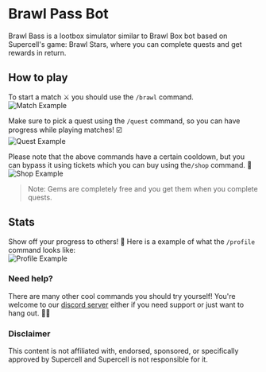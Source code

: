 # Brawl Pass Bot
Brawl Bass is a lootbox simulator similar to Brawl Box bot based on Supercell's game: Brawl Stars, where you can complete quests and get rewards in return.

## How to play
To start a match ⚔️ you should use the `/brawl` command.
<br>
![Match Example](https://cdn.discordapp.com/attachments/831902713343246336/948311727399895040/MatchExample.png)

Make sure to pick a quest using the `/quest` command, so you can have progress while playing matches! ☑️
<br>
![Quest Example](https://cdn.discordapp.com/attachments/831902713343246336/948313302658859049/QuestExample.png)

Please note that the above commands have a certain cooldown, but you can bypass it using tickets which you can buy using the`/shop` command. 🤑
<br>
![Shop Example](https://cdn.discordapp.com/attachments/831902713343246336/948314102172897310/ShopExample.png)

> Note: Gems are completely free and you get them when you complete quests.

## Stats
Show off your progress to others! 🤩 Here is a example of what the `/profile` command looks like:
<br>
![Profile Example](https://cdn.discordapp.com/attachments/831902713343246336/948314890697842718/ProfileExample.png)

### Need help?
There are many other cool commands you should try yourself! You're welcome to our [discord server](https://discord.gg/tweenky) either if you need support or just want to hang out. 🙂👋

### Disclaimer
This content is not affiliated with, endorsed, sponsored, or specifically approved by Supercell and Supercell is not responsible for it.
